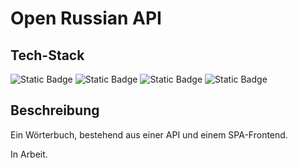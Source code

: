 # Open Russian API

## Tech-Stack

![Static Badge](https://img.shields.io/badge/FastAPI-009485?style=flat-square)
![Static Badge](https://img.shields.io/badge/Vue.js-5CBB85?style=flat-square)
![Static Badge](https://img.shields.io/badge/Docker-1F97EE?style=flat-square)
![Static Badge](https://img.shields.io/badge/nginx-559D02?style=flat-square)

## Beschreibung

Ein Wörterbuch, bestehend aus einer API und einem SPA-Frontend.

In Arbeit.
